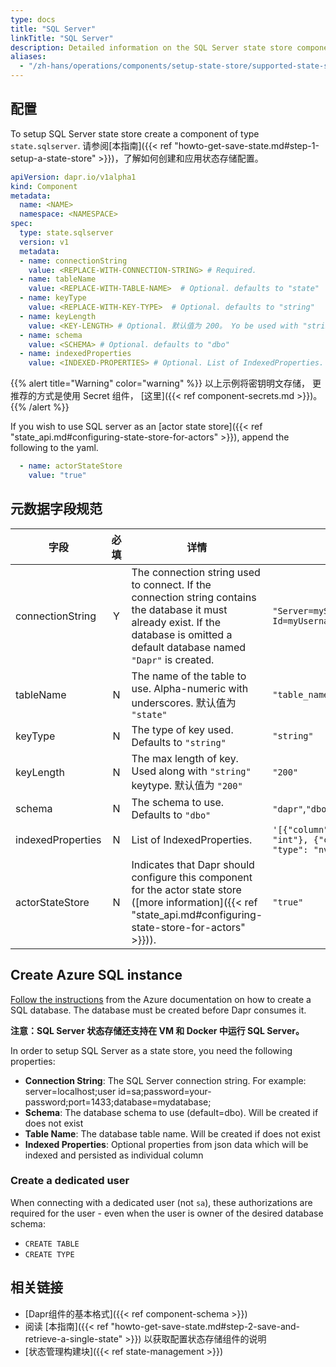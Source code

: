 ```yaml
---
type: docs
title: "SQL Server"
linkTitle: "SQL Server"
description: Detailed information on the SQL Server state store component
aliases:
  - "/zh-hans/operations/components/setup-state-store/supported-state-stores/setup-sqlserver/"
---
```


## 配置

To setup SQL Server state store create a component of type `state.sqlserver`. 请参阅[本指南]({{< ref "howto-get-save-state.md#step-1-setup-a-state-store" >}})，了解如何创建和应用状态存储配置。


```yaml
apiVersion: dapr.io/v1alpha1
kind: Component
metadata:
  name: <NAME>
  namespace: <NAMESPACE>
spec:
  type: state.sqlserver
  version: v1
  metadata:
  - name: connectionString
    value: <REPLACE-WITH-CONNECTION-STRING> # Required.
  - name: tableName
    value: <REPLACE-WITH-TABLE-NAME>  # Optional. defaults to "state"
  - name: keyType
    value: <REPLACE-WITH-KEY-TYPE>  # Optional. defaults to "string"
  - name: keyLength
    value: <KEY-LENGTH> # Optional. 默认值为 200。 Yo be used with "string" keyType
  - name: schema
    value: <SCHEMA> # Optional. defaults to "dbo"
  - name: indexedProperties
    value: <INDEXED-PROPERTIES> # Optional. List of IndexedProperties.

```

{{% alert title="Warning" color="warning" %}}
以上示例将密钥明文存储， 更推荐的方式是使用 Secret 组件， [这里]({{< ref component-secrets.md >}})。
{{% /alert %}}

If you wish to use SQL server as an [actor state store]({{< ref "state_api.md#configuring-state-store-for-actors" >}}), append the following to the yaml.

```yaml
  - name: actorStateStore
    value: "true"
```

## 元数据字段规范

| 字段                | 必填 | 详情                                                                                                                                                                                    | 示例                                                                                                                                            |
| ----------------- |:--:| ------------------------------------------------------------------------------------------------------------------------------------------------------------------------------------- | --------------------------------------------------------------------------------------------------------------------------------------------- |
| connectionString  | Y  | The connection string used to connect. If the connection string contains the database it must already exist. If the database is omitted a default database named `"Dapr"` is created. | `"Server=myServerName\myInstanceName;Database=myDataBase;User Id=myUsername;Password=myPassword;"`                                           |
| tableName         | N  | The name of the table to use. Alpha-numeric with underscores. 默认值为 `"state"`                                                                                                          | `"table_name"`                                                                                                                                |
| keyType           | N  | The type of key used. Defaults to `"string"`                                                                                                                                          | `"string"`                                                                                                                                    |
| keyLength         | N  | The max length of key. Used along with `"string"` keytype. 默认值为 `"200"`                                                                                                               | `"200"`                                                                                                                                       |
| schema            | N  | The schema to use. Defaults to `"dbo"`                                                                                                                                                | `"dapr"`,`"dbo"`                                                                                                                              |
| indexedProperties | N  | List of IndexedProperties.                                                                                                                                                            | `'[{"column": "transactionid", "property": "id", "type": "int"}, {"column": "customerid", "property": "customer", "type": "nvarchar(100)"}]'` |
| actorStateStore   | N  | Indicates that Dapr should configure this component for the actor state store ([more information]({{< ref "state_api.md#configuring-state-store-for-actors" >}})).                    | `"true"`                                                                                                                                      |


## Create Azure SQL instance

[Follow the instructions](https://docs.microsoft.com/azure/azure-sql/database/single-database-create-quickstart?view=azuresql&tabs=azure-portal) from the Azure documentation on how to create a SQL database.  The database must be created before Dapr consumes it.

**注意：SQL Server 状态存储还支持在 VM 和 Docker 中运行 SQL Server。**

In order to setup SQL Server as a state store, you need the following properties:

- **Connection String**: The SQL Server connection string. For example: server=localhost;user id=sa;password=your-password;port=1433;database=mydatabase;
- **Schema**: The database schema to use (default=dbo). Will be created if does not exist
- **Table Name**: The database table name. Will be created if does not exist
- **Indexed Properties**: Optional properties from json data which will be indexed and persisted as individual column

### Create a dedicated user

When connecting with a dedicated user (not `sa`), these authorizations are required for the user - even when the user is owner of the desired database schema:

- `CREATE TABLE`
- `CREATE TYPE`

## 相关链接
- [Dapr组件的基本格式]({{< ref component-schema >}})
- 阅读 [本指南]({{< ref "howto-get-save-state.md#step-2-save-and-retrieve-a-single-state" >}}) 以获取配置状态存储组件的说明
- [状态管理构建块]({{< ref state-management >}})
